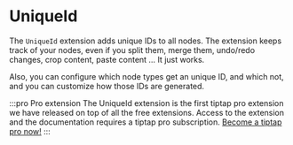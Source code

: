 # UniqueId
The `UniqueId` extension adds unique IDs to all nodes. The extension keeps track of your nodes, even if you split them, merge them, undo/redo changes, crop content, paste content … It just works.

Also, you can configure which node types get an unique ID, and which not, and you can customize how those IDs are generated.

:::pro Pro extension
The UniqueId extension is the first tiptap pro extension we have released on top of all the free extensions. Access to the extension and the documentation requires a tiptap pro subscription. [Become a tiptap pro now!](/pro)
:::

